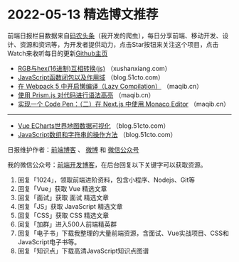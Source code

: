 # 2022-05-13 精选博文推荐

前端日报栏目数据来自[码农头条](https://toutiao.qdkfweb.cn/)（我开发的爬虫），每日分享前端、移动开发、设计、资源和资讯等，为开发者提供动力，点击Star按钮来关注这个项目，点击Watch来收听每日的更新[Github主页](https://github.com/kujian/frontendDaily)
* [RGB与hex(16进制)互相转换(js)](https://xushanxiang.com/rgb2hex-and-hex2rgb.html) （xushanxiang.com）
* [JavaScript函数闭包以及作用域](https://blog.51cto.com/u_13349380/5288769) （blog.51cto.com）
* [在 Webpack 5 中开启懒编译（Lazy Compilation）](https://maqib.cn/blog/webpack5-lazy-compilation) （maqib.cn）
* [使用 Prism.js 对代码进行语法高亮](https://maqib.cn/blog/prism-react-renderer) （maqib.cn）
* [实现一个 Code Pen：（二）在 Next.js 中使用 Monaco Editor](https://maqib.cn/blog/codepen-2-Monaco-Editor) （maqib.cn）

***
* [Vue ECharts世界地图数据可视化](https://blog.51cto.com/u_15402980/5289177) （blog.51cto.com）
* [JavaScript数组和字符串的操作方法](https://blog.51cto.com/u_13349380/5288772) （blog.51cto.com）

日报维护作者：[前端博客](https://qdkfweb.cn/) 、 [微博](http://weibo.com/kujian) 和 [微信公众号](https://open.weixin.qq.com/qr/code?username=caibaojian_com)

我的微信公众号：[前端开发博客](https://open.weixin.qq.com/qr/code?username=caibaojian_com)，在后台回复以下关键字可以获取资源。

1. 回复「1024」，领取前端进阶资料，包含小程序、Nodejs、Git等
2. 回复「Vue」获取 Vue 精选文章
3. 回复「面试」获取 面试 精选文章
4. 回复「JS」获取 JavaScript 精选文章
5. 回复「CSS」获取 CSS 精选文章
6. 回复「加群」进入500人前端精英群
7. 回复「电子书」下载我整理的大量前端资源，含面试、Vue实战项目、CSS和JavaScript电子书等。
8. 回复「知识点」下载高清JavaScript知识点图谱